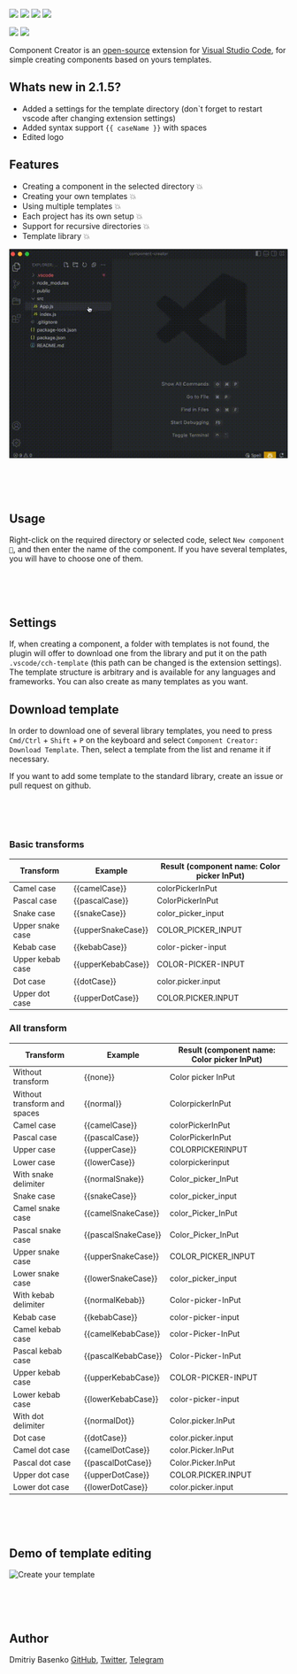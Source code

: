 [![](https://badgen.net/vs-marketplace/v/dsbasko.create-component-helper)](https://marketplace.visualstudio.com/items?itemName=dsbasko.create-component-helper)
[![](https://badgen.net/vs-marketplace/i/dsbasko.create-component-helper)](https://marketplace.visualstudio.com/items?itemName=dsbasko.create-component-helper)
[![](https://badgen.net/vs-marketplace/d/dsbasko.create-component-helper)](https://marketplace.visualstudio.com/items?itemName=dsbasko.create-component-helper)
[![](https://badgen.net/vs-marketplace/rating/dsbasko.create-component-helper)](https://marketplace.visualstudio.com/items?itemName=dsbasko.create-component-helper)

[![](https://badgen.net/github/stars/dsbasko/component-creator/#F9CA52)](https://github.com/dsbasko/component-creator)
[![](https://badgen.net/github/releases/dsbasko/component-creator)](https://github.com/dsbasko/component-creator)

Component Creator is an [open-source](https://github.com/dsbasko/component-creator) extension for [Visual Studio Code](https://code.visualstudio.com), for simple creating components based on yours templates.


## Whats new in 2.1.5?

- Added a settings for the template directory (don`t forget to restart vscode after changing extension settings)
- Added syntax support `{{ caseName }}` with spaces
- Edited logo


## Features

- Creating a component in the selected directory 💥
- Creating your own templates 💥
- Using multiple templates 💥
- Each project has its own setup 💥
- Support for recursive directories 💥
- Template library 💥

![Demo](https://raw.githubusercontent.com/dsbasko/component-creator/main/assets/gif/intro.gif 'Demo')

<br><br><br>

## Usage

Right-click on the required directory or selected code, select `New component 🧩`, and then enter the name of the component. If you have several templates, you will have to choose one of them.

<br><br><br>

## Settings

If, when creating a component, a folder with templates is not found, the plugin will offer to download one from the library and put it on the path `.vscode/cch-template` (this path can be changed is the extension settings). The template structure is arbitrary and is available for any languages and frameworks. You can also create as many templates as you want.

## Download template

In order to download one of several library templates, you need to press `Cmd/Ctrl` + `Shift` + `P` on the keyboard and select `Component Creator: Download Template`. Then, select a template from the list and rename it if necessary.

If you want to add some template to the standard library, create an issue or pull request on github.

<br><br><br>

### Basic transforms

| Transform        | Example            | Result (component name: Color picker InPut) |
| ---------------- | ------------------ | ------------------------------------------- |
| Camel case       | {{camelCase}}      | colorPickerInPut                            |
| Pascal case      | {{pascalCase}}     | ColorPickerInPut                            |
| Snake case       | {{snakeCase}}      | color_picker_input                          |
| Upper snake case | {{upperSnakeCase}} | COLOR_PICKER_INPUT                          |
| Kebab case       | {{kebabCase}}      | color-picker-input                          |
| Upper kebab case | {{upperKebabCase}} | COLOR-PICKER-INPUT                          |
| Dot case         | {{dotCase}}        | color.picker.input                          |
| Upper dot case   | {{upperDotCase}}   | COLOR.PICKER.INPUT                          |

### All transform

| Transform                    | Example             | Result (component name: Color picker InPut) |
| ---------------------------- | ------------------- | ------------------------------------------- |
| Without transform            | {{none}}            | Color picker InPut                          |
| Without transform and spaces | {{normal}}          | ColorpickerInPut                            |
| Camel case                   | {{camelCase}}       | colorPickerInPut                            |
| Pascal case                  | {{pascalCase}}      | ColorPickerInPut                            |
| Upper case                   | {{upperCase}}       | COLORPICKERINPUT                            |
| Lower case                   | {{lowerCase}}       | colorpickerinput                            |
| With snake delimiter         | {{normalSnake}}     | Color_picker_InPut                          |
| Snake case                   | {{snakeCase}}       | color_picker_input                          |
| Camel snake case             | {{camelSnakeCase}}  | color_Picker_InPut                          |
| Pascal snake case            | {{pascalSnakeCase}} | Color_Picker_InPut                          |
| Upper snake case             | {{upperSnakeCase}}  | COLOR_PICKER_INPUT                          |
| Lower snake case             | {{lowerSnakeCase}}  | color_picker_input                          |
| With kebab delimiter         | {{normalKebab}}     | Color-picker-InPut                          |
| Kebab case                   | {{kebabCase}}       | color-picker-input                          |
| Camel kebab case             | {{camelKebabCase}}  | color-Picker-InPut                          |
| Pascal kebab case            | {{pascalKebabCase}} | Color-Picker-InPut                          |
| Upper kebab case             | {{upperKebabCase}}  | COLOR-PICKER-INPUT                          |
| Lower kebab case             | {{lowerKebabCase}}  | color-picker-input                          |
| With dot delimiter           | {{normalDot}}       | Color.picker.InPut                          |
| Dot case                     | {{dotCase}}         | color.picker.input                          |
| Camel dot case               | {{camelDotCase}}    | color.Picker.InPut                          |
| Pascal dot case              | {{pascalDotCase}}   | Color.Picker.InPut                          |
| Upper dot case               | {{upperDotCase}}    | COLOR.PICKER.INPUT                          |
| Lower dot case               | {{lowerDotCase}}    | color.picker.input                          |

<br><br><br>

## Demo of template editing

![Create your template](https://raw.githubusercontent.com/dsbasko/component-creator/main/assets/gif/custom-template.gif 'Create your template')

<br><br><br>

## Author

Dmitriy Basenko [GitHub](https://github.com/dsbasko/), [Twitter](https://twitter.com/dsbasko), [Telegram](https://t.me/dsbasko)
